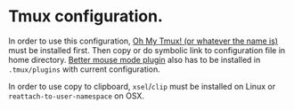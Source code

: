 #  Tmux configuration.
In order to use this configuration, [Oh My Tmux! (or whatever the name is)](https://github.com/gpakosz/.tmux) must be installed first.
Then copy or do symbolic link to configuration file in home directory.
[Better mouse mode plugin](https://github.com/NHDaly/tmux-better-mouse-mode) also has to be installed in `.tmux/plugins` with current configuration.

In order to use copy to clipboard, `xsel`/`clip` must be installed on Linux or `reattach-to-user-namespace` on OSX.
